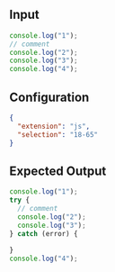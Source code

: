 
## Input
```javascript input
console.log("1");
// comment
console.log("2");
console.log("3");
console.log("4");
```

## Configuration
```json configuration
{
  "extension": "js",
  "selection": "18-65"
}
```

## Expected Output
```javascript expected output
console.log("1");
try {
  // comment
  console.log("2");
  console.log("3");
} catch (error) {
  
}
console.log("4");
```
